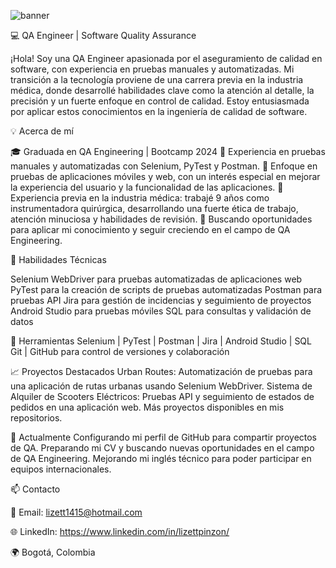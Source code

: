 ![banner](https://i.imgur.com/ixTz5wp.jpeg) 

💻 QA Engineer | Software Quality Assurance

¡Hola! Soy una QA Engineer apasionada por el aseguramiento de calidad en software, con experiencia en pruebas manuales y automatizadas. Mi transición a la tecnología proviene de una carrera previa en la industria médica, donde desarrollé habilidades clave como la atención al detalle, la precisión y un fuerte enfoque en control de calidad. Estoy entusiasmada por aplicar estos conocimientos en la ingeniería de calidad de software.

💡 Acerca de mí

🎓 Graduada en QA Engineering | Bootcamp 2024 🧪 Experiencia en pruebas manuales y automatizadas con Selenium, PyTest y Postman. 📱 Enfoque en pruebas de aplicaciones móviles y web, con un interés especial en mejorar la experiencia del usuario y la funcionalidad de las aplicaciones. 🏥 Experiencia previa en la industria médica: trabajé 9 años como instrumentadora quirúrgica, desarrollando una fuerte ética de trabajo, atención minuciosa y habilidades de revisión. 🎯 Buscando oportunidades para aplicar mi conocimiento y seguir creciendo en el campo de QA Engineering.

🚀 Habilidades Técnicas

Selenium WebDriver para pruebas automatizadas de aplicaciones web PyTest para la creación de scripts de pruebas automatizadas Postman para pruebas API Jira para gestión de incidencias y seguimiento de proyectos Android Studio para pruebas móviles SQL para consultas y validación de datos

🔧 Herramientas Selenium | PyTest | Postman | Jira | Android Studio | SQL Git | GitHub para control de versiones y colaboración

📈 Proyectos Destacados Urban Routes: Automatización de pruebas para una aplicación de rutas urbanas usando Selenium WebDriver. Sistema de Alquiler de Scooters Eléctricos: Pruebas API y seguimiento de estados de pedidos en una aplicación web. Más proyectos disponibles en mis repositorios.

🌱 Actualmente Configurando mi perfil de GitHub para compartir proyectos de QA. Preparando mi CV y buscando nuevas oportunidades en el campo de QA Engineering. Mejorando mi inglés técnico para poder participar en equipos internacionales.

📫 Contacto

📧 Email: lizett1415@hotmail.com

🌐 LinkedIn: https://www.linkedin.com/in/lizettpinzon/

🌍 Bogotá, Colombia
